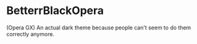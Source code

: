 # BetterrBlackOpera
(Opera GX) An actual dark theme because people can't seem to do them correctly anymore.
